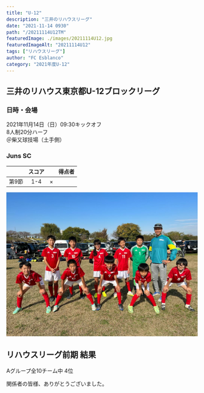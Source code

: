 ```yaml
---
title: "U-12"
description: "三井のリハウスリーグ"
date: "2021-11-14 0930"
path: "/20211114U12TM"
featuredImage: ./images/20211114U12.jpg
featuredImageAlt: "20211114U12"
tags: ["リハウスリーグ"]
author: "FC Esblanco"
category: "2021年度U-12"
---
```


## 三井のリハウス東京都U-12ブロックリーグ

### 日時・会場

2021年11月14日（日）09:30キックオフ  
8人制20分ハーフ  
＠柴又球技場（土手側）


### Juns SC

| | スコア |   | 得点者  |
|:-:|:------:|:-:|:--------|
|第9節| 1-4 | × | |


![20211114U12](./images/20211114U12B.jpg "U12TM")

## リハウスリーグ前期 結果

Aグループ全10チーム中 4位

関係者の皆様、ありがとうございました。

